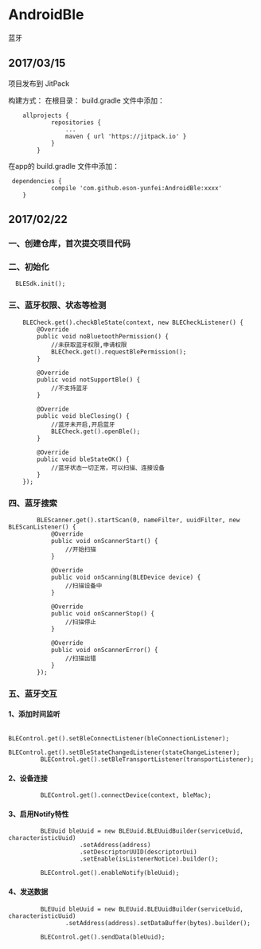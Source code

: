 # AndroidBle
蓝牙

## 2017/03/15
项目发布到 JitPack

构建方式：
    在根目录： build.gradle 文件中添加：

        allprojects {
        		repositories {
        			...
        			maven { url 'https://jitpack.io' }
        		}
        	}



在app的 build.gradle 文件中添加：


     dependencies {
     	        compile 'com.github.eson-yunfei:AndroidBle:xxxx'
     	}



## 2017/02/22
### 一、创建仓库，首次提交项目代码


### 二、初始化

      BLESdk.init();

### 三、蓝牙权限、状态等检测


        BLECheck.get().checkBleState(context, new BLECheckListener() {
			@Override
			public void noBluetoothPermission() {
                //未获取蓝牙权限,申请权限
                BLECheck.get().requestBlePermission();
			}

			@Override
			public void notSupportBle() {
                //不支持蓝牙
			}

			@Override
			public void bleClosing() {
                //蓝牙未开启,开启蓝牙
                BLECheck.get().openBle();
			}

			@Override
			public void bleStateOK() {
                //蓝牙状态一切正常，可以扫描、连接设备
			}
		});

### 四、蓝牙搜索

            BLEScanner.get().startScan(0, nameFilter, uuidFilter, new BLEScanListener() {
    			@Override
    			public void onScannerStart() {
    				//开始扫描
    			}

    			@Override
    			public void onScanning(BLEDevice device) {
                    //扫描设备中
    			}

    			@Override
    			public void onScannerStop() {
                    //扫描停止
    			}

    			@Override
    			public void onScannerError() {
                    //扫描出错
    			}
    		});


### 五、蓝牙交互

#### 1、添加时间监听

             BLEControl.get().setBleConnectListener(bleConnectionListener);
		     BLEControl.get().setBleStateChangedListener(stateChangeListener);
		     BLEControl.get().setBleTransportListener(transportListener);

#### 2、设备连接

             BLEControl.get().connectDevice(context, bleMac);


#### 3、启用Notify特性

             BLEUuid bleUuid = new BLEUuid.BLEUuidBuilder(serviceUuid, characteristicUuid)
        				.setAddress(address)
        				.setDescriptorUUID(descriptorUui)
        				.setEnable(isListenerNotice).builder();

             BLEControl.get().enableNotify(bleUuid);


#### 4、发送数据


             BLEUuid bleUuid = new BLEUuid.BLEUuidBuilder(serviceUuid, characteristicUuid)
      				.setAddress(address).setDataBuffer(bytes).builder();

             BLEControl.get().sendData(bleUuid);



